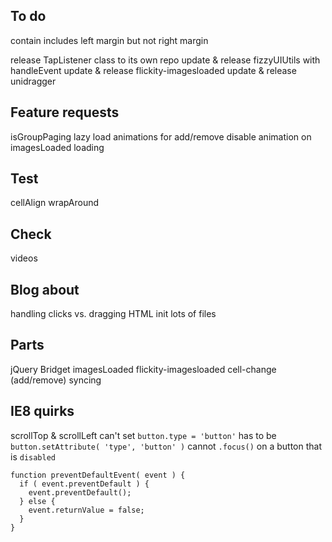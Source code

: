 ## To do

contain includes left margin but not right margin

release TapListener class to its own repo
update & release fizzyUIUtils with handleEvent
update & release flickity-imagesloaded
update & release unidragger

## Feature requests

isGroupPaging
lazy load
animations for add/remove
disable animation on imagesLoaded loading

## Test

cellAlign
wrapAround

## Check

videos

## Blog about

handling clicks vs. dragging
HTML init
lots of files

## Parts

jQuery Bridget
imagesLoaded
flickity-imagesloaded
cell-change (add/remove)
syncing

## IE8 quirks

scrollTop & scrollLeft
can't set `button.type = 'button'` has to be `button.setAttribute( 'type', 'button' )`
cannot `.focus()` on a button that is `disabled`

    function preventDefaultEvent( event ) {
      if ( event.preventDefault ) {
        event.preventDefault();
      } else {
        event.returnValue = false;
      }
    }

